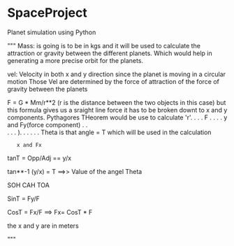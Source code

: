 # SpaceProject
Planet simulation using Python

"""
Mass: is going is to be in kgs and it will be used to calculate the attraction or gravity between the 
different planets. Which would help in generating a more precise orbit for the planets.


vel: Velocity in both x and y direction since the planet is moving in a circular motion 
Those Vel are determined by the force of attraction of the force of gravity between the planets

F = G * Mm/r**2  (r is the distance between the two objects in this case) but this formula gives us a sraight line force
it has to be broken downt to x and y components. Pythagores THeorem would be use to calculate 'r'.
              .
           .  . 
    F    .    . 
       .      .   y and Fy(force component)
     .        .   
   .          .
. ). . . . .  .       Theta is that angle = T which will be used in the calculation

       x and Fx

tanT = Opp/Adj == y/x

tan**-1 (y/x) = T ==>> Value of the angel Theta 

SOH
CAH
TOA

SinT = Fy/F

CosT = Fx/F ==> Fx= CosT * F





the x and y are in meters



"""


